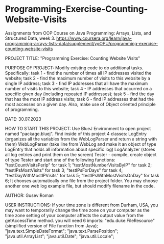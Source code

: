 # Programming-Exercise-Counting-Website-Visits
Assignments from OOP Course on Java Programming: Arrays, Lists, and Structured Data, week 3. https://www.coursera.org/learn/java-programming-arrays-lists-data/supplement/ygOPU/programming-exercise-counting-website-visits

PROJECT TITLE: "Programming Exercise: Counting Website Visits"

PURPOSE OF PROJECT: Modify existing code to do additional tasks. Specifically:
                    task 1 - find the number of times all IP addresses visited 
                    the website;
                    task 2 - find the maximum number of visits to this website by a 
                    single IP address;
                    task 3 - find IP addresses that all have the maximum number of 
                    visits to this website;
                    task 4 - IP addresses that occurred on a specific given day 
                    (including repeated IP addresses);
                    task 5 - find the day that has the most IP address visits;
                    task 6 - find IP addresses that had the most accesses on a 
                    given day.
                    Also, make use of Object oriented principle of programming.

DATE: 30.07.2023

HOW TO START THIS PROJECT: Use BlueJ Environment to open project named "package.bluej". 
                           Find inside of this project 4 classes: 
                           LogEntry (organizes all the variables from the WebLogParser
                           and return a string with them)
                           WebLogParser (take line from WebLog and make it an object of
                           type LogEntry that holds all information about specific log)
                           LogAnalyzer (stores all log entries and print them on the screen)
                           Tester - compile, create object of type Tester 
                           and start one of the following functions: 
                           "testCountVisitsPerIp" for task 1;
                           "testMostNumberVisitsByIP" for task 2;
                           "testIPsMostVisits" for task 3;
                           "testIPsForDays" for task 4;
                           "testDayWithMostIPVisits" for task 5;
                           "testIPsWithMostVisitsOnDay" for task 6;
                           It chooses automatically one file from the project folder.
                           You may choose another one web log example file, but should modify
                           filename in the code.

AUTHOR: Gusev Roman

USER INSTRUCTIONS: If your time zone is different from Durham, 
                   USA, you may want to temporarily change the time zone on your 
                   computer as the time zone setting of your computer affects the 
                   output value from the getAccessTime method.
                   you will need 6 imports: 
                   "edu.duke.FileResource" (simplified version of 
                   File function from Java);
                   "java.text.SimpleDateFormat";
                   "java.text.ParsePosition";
                   "java.util.ArrayList"; 
                   "java.util.Date";
                   "java.util.Locale";
